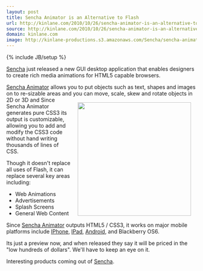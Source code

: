 ```yaml
---
layout: post
title: Sencha Animator is an Alternative to Flash
url: http://kinlane.com/2010/10/26/sencha-animator-is-an-alternative-to-flash/
source: http://kinlane.com/2010/10/26/sencha-animator-is-an-alternative-to-flash/
domain: kinlane.com
image: http://kinlane-productions.s3.amazonaws.com/Sencha/sencha-animator
---
```

{% include JB/setup %}<p><a href="http://www.sencha.com" target="_blank">Sencha</a> just released a new GUI desktop application that enables designers to create rich media animations for HTML5 capable browsers.<p></p>
<a href="http://www.sencha.com/products/animator/download.php" target="_blank">Sencha Animator</a> allows you to put objects such as text, shapes and images on to re-sizable areas and you can move, scale, skew and rotate objects in 2D or 3D and
<img style="padding: 15px;" src="http://kinlane-productions.s3.amazonaws.com/Sencha/sencha-animator" alt="" width="300" align="right" />
Since Sencha Animator generates pure CSS3 its output is customizable, allowing you to add and modify the CSS3 code without hand writing thousands of lines of CSS.<p></p>
Though it doesn't replace all uses of Flash, it can replace several key areas including:
<ul class="mainlist">
	<li>Web Animations</li>
	<li>Advertisements</li>
	<li>Splash Screens</li>
	<li>General Web Content</li>
</ul>
Since <a href="http://www.sencha.com/products/animator/download.php" target="_blank">Sencha Animator</a> outputs HTML5 / CSS3, it works on major mobile platforms include <a href="http://www.kinlane.com/category/mobile/iphone/">IPhone</a>, <a href="http://www.kinlane.com/category/mobile/ipad/">IPad</a>, <a href="http://www.kinlane.com/category/mobile/android/">Android</a>, and Blackberry OS6.<p></p>
Its just a preview now, and when released they say it will be priced in the "low hundreds of dollars".  We'll have to keep an eye on it.<p></p>
Interesting products coming out of <a href="http://www.sencha.com/" target="_blank">Sencha</a>.</p>
